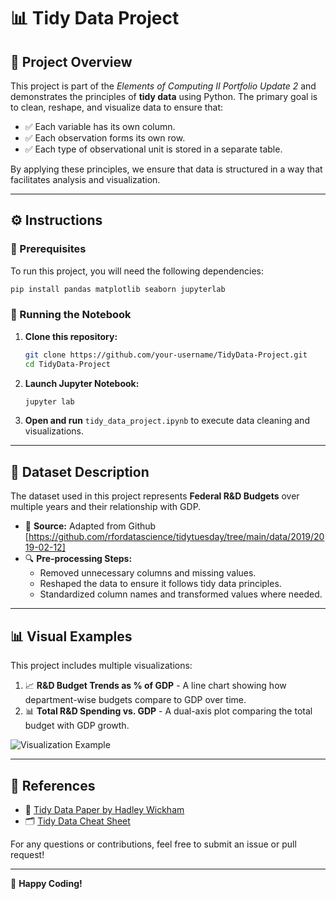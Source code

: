# 📊 Tidy Data Project

## 📝 Project Overview
This project is part of the *Elements of Computing II Portfolio Update 2* and demonstrates the principles of **tidy data** using Python. The primary goal is to clean, reshape, and visualize data to ensure that:
- ✅ Each variable has its own column.
- ✅ Each observation forms its own row.
- ✅ Each type of observational unit is stored in a separate table.

By applying these principles, we ensure that data is structured in a way that facilitates analysis and visualization.

---

## ⚙️ Instructions
### 📌 Prerequisites
To run this project, you will need the following dependencies:
```bash
pip install pandas matplotlib seaborn jupyterlab
```

### 🚀 Running the Notebook
1. **Clone this repository:**
   ```bash
   git clone https://github.com/your-username/TidyData-Project.git
   cd TidyData-Project
   ```
2. **Launch Jupyter Notebook:**
   ```bash
   jupyter lab
   ```
3. **Open and run** `tidy_data_project.ipynb` to execute data cleaning and visualizations.

---

## 📂 Dataset Description
The dataset used in this project represents **Federal R&D Budgets** over multiple years and their relationship with GDP.

- 📌 **Source:** Adapted from Github [https://github.com/rfordatascience/tidytuesday/tree/main/data/2019/2019-02-12]
- 🔍 **Pre-processing Steps:**
  - Removed unnecessary columns and missing values.
  - Reshaped the data to ensure it follows tidy data principles.
  - Standardized column names and transformed values where needed.

---

## 📊 Visual Examples
This project includes multiple visualizations:
1. 📈 **R&D Budget Trends as % of GDP** - A line chart showing how department-wise budgets compare to GDP over time.
2. 📊 **Total R&D Spending vs. GDP** - A dual-axis plot comparing the total budget with GDP growth.

![Visualization Example](path/to/your/image.png)

---

## 🔗 References
- 📄 [Tidy Data Paper by Hadley Wickham](https://vita.had.co.nz/papers/tidy-data.pdf)
- 🗂 [Tidy Data Cheat Sheet](https://www.rstudio.com/resources/cheatsheets/)

For any questions or contributions, feel free to submit an issue or pull request!

---

🚀 **Happy Coding!**

